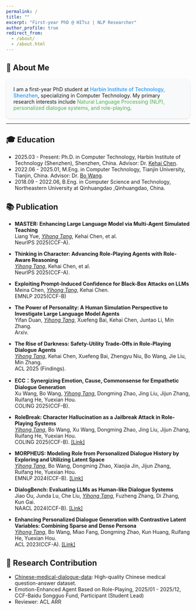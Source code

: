 ```yaml
---
permalink: /
title: ""
excerpt: "First-year PhD @ HITsz | NLP Researcher"
author_profile: true
redirect_from: 
  - /about/
  - /about.html
---
```


<!-- 🌱 Yihong Tang's Homepage-->

## 🌟 About Me 
<div style="background: #f8f9fa; padding: 20px; border-radius: 10px; box-shadow: 0 2px 5px rgba(0,0,0,0.1);">
I am a first-year PhD student at <span style="color: #2196F3; font-weight: 500;">Harbin Institute of Technology, Shenzhen</span>, specializing in Computer Technology. My primary research interests include <span style="color: #4CAF50;">Natural Language Processing (NLP), personalized dialogue systems, and role-playing</span>.
</div>

-------------

## 🎓 Education
- 2025.03 - Present: Ph.D. in Computer Technology, Harbin Institute of Technology (Shenzhen), Shenzhen, China. Advisor: Dr. [Kehai Chen](https://faculty.hitsz.edu.cn/chenkehai).
- 2022.06 - 2025.01, M.Eng. in Computer Technology, Tianjin University, Tianjin, China. Advisor: Dr. [Bo Wang](https://cic.tju.edu.cn/faculty/wangbo/index.htm).
- 2018.09 - 2022.06, B.Eng. in Computer Science and Technology, Northeastern University at Qinhuangdao ,Qinhuangdao, China.


## 📚 Publication

- **MASTER: Enhancing Large Language Model via Multi-Agent Simulated Teaching**  
  Liang Yue, *<ins>Yihong Tang</ins>*, Kehai Chen, et al.  
  NeurIPS 2025(CCF-A).

- **Thinking in Character: Advancing Role-Playing Agents with Role-Aware Reasoning**  
  *<ins>Yihong Tang</ins>*, Kehai Chen, et al.  
  NeurIPS 2025(CCF-A).

- **Exploiting Prompt-Induced Confidence for Black-Box Attacks on LLMs**  
  Meina Chen, *<ins>Yihong Tang</ins>*, Kehai Chen.  
  EMNLP 2025(CCF-B)

- **The Power of Personality: A Human Simulation Perspective to Investigate Large Language Model Agents**  
  Yifan Duan, *<ins>Yihong Tang</ins>*, Xuefeng Bai, Kehai Chen, Juntao Li, Min Zhang.  
  Arxiv.

- **The Rise of Darkness: Safety-Utility Trade-Offs in Role-Playing Dialogue Agents**  
  *<ins>Yihong Tang</ins>*, Kehai Chen, Xuefeng Bai, Zhengyu Niu, Bo Wang, Jie Liu, Min Zhang.  
  ACL 2025 (Findings).

- **ECC：Synergizing Emotion, Cause, Commonsense for Empathetic Dialogue Generation**  
  Xu Wang, Bo Wang, *<ins>Yihong Tang</ins>*, Dongming Zhao, Jing Liu, Jijun Zhang, Ruifang He, Yuexian Hou.  
  COLING 2025(CCF-B). 

- **RoleBreak: Character Hallucination as a Jailbreak Attack in Role-Playing Systems**  
  *<ins>Yihong Tang</ins>*, Bo Wang, Xu Wang, Dongming Zhao, Jing Liu, Jijun Zhang, Ruifang He, Yuexian Hou.  
  COLING 2025(CCF-B). [[Link]](https://arxiv.org/pdf/2409.16727v1.pdf)

- **MORPHEUS: Modeling Role from Personalized Dialogue History by Exploring and Utilizing Latent Space**  
  *<ins>Yihong Tang</ins>*, Bo Wang, Dongming Zhao, Xiaojia Jin, Jijun Zhang, Ruifang He, Yuexian Hou.  
  EMNLP 2024(CCF-B). [[Link]](https://aclanthology.org/2024.emnlp-main.437)

- **DialogBench: Evaluating LLMs as Human-like Dialogue Systems**  
  Jiao Ou, Junda Lu, Che Liu, *<ins>Yihong Tang</ins>*, Fuzheng Zhang, Di Zhang, Kun Gai.  
  NAACL 2024(CCF-B). [[Link]](https://aclanthology.org/2024.naacl-long.341)

- **Enhancing Personalized Dialogue Generation with Contrastive Latent Variables: Combining Sparse and Dense Persona**  
  *<ins>Yihong Tang</ins>*, Bo Wang, Miao Fang, Dongming Zhao, Kun Huang, Ruifang He, Yuexian Hou.  
  ACL 2023(CCF-A). [[Link]](https://aclanthology.org/2023.acl-long.299)

## 🔬 Research Contribution
- [Chinese-medical-dialogue-data](https://github.com/Toyhom/Chinese-medical-dialogue-data): High-quality Chinese medical question-answer dataset.
- Emotion-Enhanced Agent Based on Role-Playing, 2025/01 - 2025/12, CCF-Baidu Songguo Fund, Participant (Student Lead) 
- Reviewer: ACL ARR


<!-- # 🌈 Life Beyond Research
# 🎨 Creative Corner
- **📸 Photography**: Urban landscapes | AI-generated art
- **🎮 Game Design**: Developed 2 text-based RPG games
- **📖 Technical Writing**: Regular contributor to [AI Weekly Digest](https://example.com) -->



</div>
